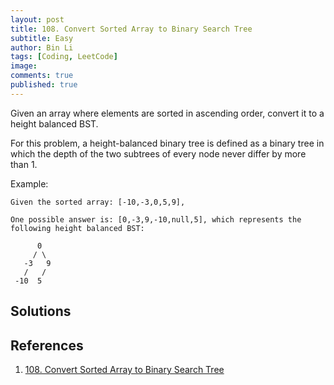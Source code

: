 ```yaml
---
layout: post
title: 108. Convert Sorted Array to Binary Search Tree
subtitle: Easy
author: Bin Li
tags: [Coding, LeetCode]
image: 
comments: true
published: true
---
```


Given an array where elements are sorted in ascending order, convert it to a height balanced BST.

For this problem, a height-balanced binary tree is defined as a binary tree in which the depth of the two subtrees of every node never differ by more than 1.

Example:
```
Given the sorted array: [-10,-3,0,5,9],

One possible answer is: [0,-3,9,-10,null,5], which represents the following height balanced BST:

      0
     / \
   -3   9
   /   /
 -10  5
```

## Solutions


## References
1. [108. Convert Sorted Array to Binary Search Tree](https://leetcode.com/problems/convert-sorted-array-to-binary-search-tree/)